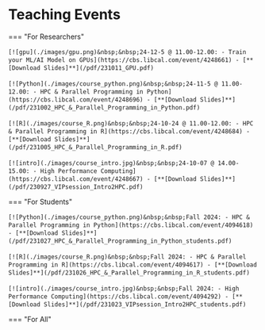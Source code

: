 # Teaching Events

=== "For Researchers"
    <br />

    [![gpu](./images/gpu.png)&nbsp;&nbsp;24-12-5 @ 11.00-12.00: - Train your ML/AI Model on GPUs](https://cbs.libcal.com/event/4248661) - [**[Download Slides]**](/pdf/231011_GPU.pdf)

    [![Python](./images/course_python.png)&nbsp;&nbsp;24-11-5 @ 11.00-12.00: - HPC & Parallel Programming in Python](https://cbs.libcal.com/event/4248696) - [**[Download Slides]**](/pdf/231002_HPC_&_Parallel_Programming_in_Python.pdf)

    [![R](./images/course_R.png)&nbsp;&nbsp;24-10-24 @ 11.00-12.00: - HPC & Parallel Programming in R](https://cbs.libcal.com/event/4248684) - [**[Download Slides]**](/pdf/231005_HPC_&_Parallel_Programming_in_R.pdf)

    [![intro](./images/course_intro.jpg)&nbsp;&nbsp;24-10-07 @ 14.00-15.00: - High Performance Computing](https://cbs.libcal.com/event/4248667) - [**[Download Slides]**](/pdf/230927_VIPsession_Intro2HPC.pdf)

=== "For Students"
    <br />

    [![Python](./images/course_python.png)&nbsp;&nbsp;Fall 2024: - HPC & Parallel Programming in Python](https://cbs.libcal.com/event/4094618) - [**[Download Slides]**](/pdf/231027_HPC_&_Parallel_Programming_in_Python_students.pdf)

    [![R](./images/course_R.png)&nbsp;&nbsp;Fall 2024: - HPC & Parallel Programming in R](https://cbs.libcal.com/event/4094617) - [**[Download Slides]**](/pdf/231026_HPC_&_Parallel_Programming_in_R_students.pdf)

    [![intro](./images/course_intro.jpg)&nbsp;&nbsp;Fall 2024: - High Performance Computing](https://cbs.libcal.com/event/4094292) - [**[Download Slides]**](/pdf/231023_VIPsession_Intro2HPC_students.pdf)
=== "For All"
    <br />

    
